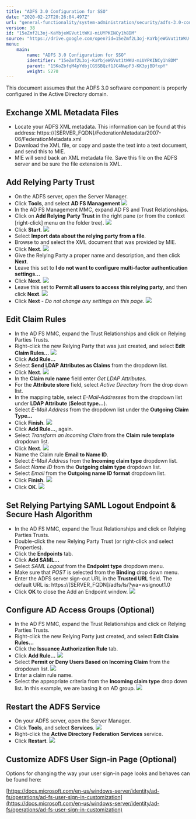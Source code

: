 ```yaml
---
title: "ADFS 3.0 Configuration for SSO"
date: "2020-02-27T20:26:04.497Z"
url: "general-functionality/system-administration/security/adfs-3.0-configuration-for-sso.html"
version: 38
id: "15eZmf2L3oj-KaYbjeWGVut1tWKU-miUYPKINCy1h8DM"
source: "https://drive.google.com/open?id=15eZmf2L3oj-KaYbjeWGVut1tWKU-miUYPKINCy1h8DM"
menu:
    main:
        name: "ADFS 3.0 Configuration for SSO"
        identifier: "15eZmf2L3oj-KaYbjeWGVut1tWKU-miUYPKINCy1h8DM"
        parent: "15KoZbfqM4pYdbjCGSSBQzf1JC4NwpF3-KK3pjBDfxpY"
        weight: 5270
---
```

This document assumes that the ADFS 3.0 software component is properly configured in the Active Directory domain.

## Exchange XML Metadata Files

* Locate your ADFS XML metadata. This information can be found at this address: https://[SERVER_FQDN]/FederationMetadata/2007-06/FederationMetadata.xml
* Download the XML file, or copy and paste the text into a text document, and send this to MIE.
* MIE will send back an XML metadata file. Save this file on the ADFS server and be sure the file extension is XML.

## Add Relying Party Trust

* On the ADFS server, open the Server Manager.
* Click <strong>Tools</strong>, and select <strong>AD FS Management</strong>    ![](adfs-3.0-configuration-for-sso.images/image1.png)   
* In the AD FS Management MMC, expand AD FS and Trust Relationships.
* Click on <strong>Add Relying Party Trust</strong> in the right pane (or from the context [right-click] menu on the folder tree).    ![](adfs-3.0-configuration-for-sso.images/image2.png)   
* Click <strong>Start</strong>.    ![](adfs-3.0-configuration-for-sso.images/image3.png)   
* Select <strong>Import data about the relying party from a file</strong>.
* Browse to and select the XML document that was provided by MIE.
* Click <strong>Next</strong>.    ![](adfs-3.0-configuration-for-sso.images/image4.png)   
* Give the Relying Party a proper name and description, and then click <strong>Next</strong>.
* Leave this set to <strong>I do not want to configure multi-factor authentication settings…</strong>
* Click <strong>Next</strong>.    ![](adfs-3.0-configuration-for-sso.images/image5.png)   
* Leave this set to <strong>Permit all users to access this relying party</strong>, and then click <strong>Next</strong>.    ![](adfs-3.0-configuration-for-sso.images/image6.png)   
* Click <strong>Next</strong> - <em>Do not change any settings on this page</em>.    ![](adfs-3.0-configuration-for-sso.images/image7.png)

## Edit Claim Rules

* In the AD FS MMC, expand the Trust Relationships and click on Relying Parties Trusts.
* Right-click the new Relying Party that was just created, and select <strong>Edit Claim Rules…</strong>    ![](adfs-3.0-configuration-for-sso.images/image8.png)   
* Click <strong>Add Rule…</strong>
* Select <strong>Send LDAP Attributes as Claims</strong> from the dropdown list.
* Click <strong>Next</strong>.    ![](adfs-3.0-configuration-for-sso.images/image9.png)   
* In the <strong>Claim rule name</strong> field enter <em>Get LDAP Attributes</em>.
* For the <strong>Attribute store</strong> field, select <em>Active Directory</em> from the drop down list.
* In the mapping table, select <em>E-Mail-Addresses</em> from the dropdown list under <strong>LDAP Attribute</strong> (<strong>Select type…</strong>).
* Select <em>E-Mail Address</em> from the dropdown list under the <strong>Outgoing Claim Type…</strong>
* Click <strong>Finish</strong>.    ![](adfs-3.0-configuration-for-sso.images/image10.png)
* Click <strong>Add Rule…</strong>, again.
* Select <em>Transform an Incoming Claim</em> from the <strong>Claim rule template</strong> dropdown list.
* Click <strong>Next</strong>.    ![](adfs-3.0-configuration-for-sso.images/image11.png)   
* Name the Claim rule <strong>Email to Name ID</strong>.
* Select <em>E-Mail Address</em> from the <strong>Incoming claim type</strong> dropdown list.
* Select <em>Name ID</em> from the <strong>Outgoing claim type</strong> dropdown list.
* Select <em>Email</em> from the <strong>Outgoing name ID format</strong> dropdown list.
* Click <strong>Finish</strong>.    ![](adfs-3.0-configuration-for-sso.images/image12.png)   
* Click <strong>OK</strong>.    ![](adfs-3.0-configuration-for-sso.images/image13.png)

## Set Relying Partying SAML Logout Endpoint & Secure Hash Algorithm

* In the AD FS MMC, expand the Trust Relationships and click on Relying Parties Trusts.
* Double-click the new Relying Party Trust (or right-click and select Properties).
* Click the <strong>Endpoints</strong> tab.
* Click <strong>Add SAML…</strong>
* Select <em>SAML Logout</em> from the <strong>Endpoint type</strong> dropdown menu.
* Make sure that <em>POST</em> is selected from the <strong>Binding</strong> drop down menu.
* Enter the ADFS server sign-out URL in the <strong>Trusted URL</strong> field. The default URL is: https://[SERVER_FQDN]/adfs/ls/?wa=wsignout1.0
* Click <strong>OK</strong> to close the Add an Endpoint window.    ![](adfs-3.0-configuration-for-sso.images/image14.png)



## Configure AD Access Groups (Optional)

* In the AD FS MMC, expand the Trust Relationships and click on Relying Parties Trusts.
* Right-click the new Relying Party just created, and select <strong>Edit Claim Rules…</strong>
* Click the <strong>Issuance Authorization Rule</strong> tab.
* Click <strong>Add Rule…</strong>    ![](adfs-3.0-configuration-for-sso.images/image15.png)   
* Select <strong>Permit or Deny Users Based on Incoming Claim</strong> from the dropdown list.    ![](adfs-3.0-configuration-for-sso.images/image16.png)   
* Enter a claim rule name.
* Select the appropriate criteria from the <strong>Incoming claim type</strong> drop down list. In this example, we are basing it on AD group.    ![](adfs-3.0-configuration-for-sso.images/image17.png)

## Restart the ADFS Service

* On your ADFS server, open the Server Manager.
* Click <strong>Tools</strong>, and select <strong>Services</strong>.    ![](adfs-3.0-configuration-for-sso.images/image18.png)   
* Right-click the <strong>Active Directory Federation Services</strong> service.
* Click <strong>Restart</strong>.    ![](adfs-3.0-configuration-for-sso.images/image19.png)

## Customize ADFS User Sign-in Page (Optional)

Options for changing the way your user sign-in page looks and behaves can be found here:

[https://docs.microsoft.com/en-us/windows-server/identity/ad-fs/operations/ad-fs-user-sign-in-customization](https://docs.microsoft.com/en-us/windows-server/identity/ad-fs/operations/ad-fs-user-sign-in-customization)

